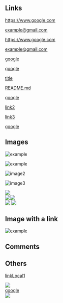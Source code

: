 <!-- markdownlint-disable -->

## Links

<!-- markdown-autolink-raw -->

https://www.google.com

example@gmail.com

<!-- markdown-autolink-bracket -->

<https://www.google.com>

<example@gmail.com>

<!-- markdown-inline -->

[google](https://www.google.com "Hello Google")

[google]() <!-- empty link -->

[title](#heading) <!-- hash(fragment) -->

[README.md](../README.md) <!-- relative path -->

<!-- markdown-reference-full -->

[google][link1]

[link1]: https://www.google.com "Hello Google"

<!-- markdown-reference-collapsed -->

[link2][]

[link2]: https://www.google.com "Hello Google"

<!-- markdown-reference-shortcut -->

[link3]

[link3]: https://www.google.com "Hello Google"

<!-- html -->

<a href="https://www.google.com">google</a>

## Images

<!-- markdown-inline -->

![example](https://upload.wikimedia.org/wikipedia/en/a/a9/Example.jpg "Example Image")

<!-- markdown-reference-full -->

![example][image1]

[image1]: https://upload.wikimedia.org/wikipedia/en/a/a9/Example.jpg "Example Image"

<!-- markdown-reference-collapsed -->

![image2][]

[image2]: https://upload.wikimedia.org/wikipedia/en/a/a9/Example.jpg "Example Image"

<!-- markdown-reference-shortcut -->

![image3]

[image3]: https://upload.wikimedia.org/wikipedia/en/a/a9/Example.jpg "Example Image"

<!-- html -->

<img src="https://upload.wikimedia.org/wikipedia/en/a/a9/Example.jpg">

<div><img src="https://upload.wikimedia.org/wikipedia/en/a/a9/Example.jpg"><img src="https://upload.wikimedia.org/wikipedia/en/a/a9/Example.jpg"></div>

<div>
  <img src="https://upload.wikimedia.org/wikipedia/en/a/a9/Example.jpg">
  <img src="https://upload.wikimedia.org/wikipedia/en/a/a9/Example.jpg">
</div>

## Image with a link

[![example](https://upload.wikimedia.org/wikipedia/en/a/a9/Example.jpg "Example Image")](https://en.wikipedia.org/wiki/File:Example.jpg)

## Comments

[//]: # (This behaves like a comment)
[//]: # "This behaves like a comment"
[//]: # 'This behaves like a comment'
[comment]: <> (This behaves like a comment)
[comment]: <> "This behaves like a comment"
[comment]: <> 'This behaves like a comment'

## Others

[linkLocal1]

[linkLocal1]: /README.md "Hello README"

[neverUsed]: /LICENSE "neverUsed"

<div>
  <img src="https://upload.wikimedia.org/wikipedia/en/a/a9/Example.jpg"><br>
  <a href="https://www.google.com">google</a><br>
  <img src="https://upload.wikimedia.org/wikipedia/en/a/a9/Example.jpg"><br>
</div>
